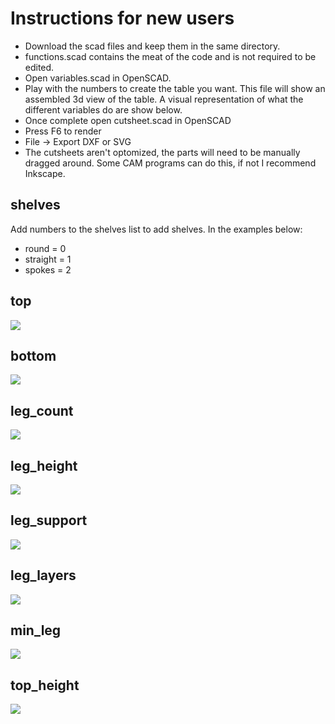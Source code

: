 # Instructions for new users
* Download the scad files and keep them in the same directory.  
* functions.scad contains the meat of the code and is not required to be edited.
* Open variables.scad in OpenSCAD. 
* Play with the numbers to create the table you want.  This file will show an assembled 3d view of the table.  A visual representation of what the different variables do are show below.
* Once complete open cutsheet.scad in OpenSCAD
* Press F6 to render 
* File -> Export DXF or SVG
* The cutsheets aren't optomized, the parts will need to be manually dragged around.  Some CAM programs can do this, if not I recommend Inkscape.

## shelves

Add numbers to the shelves list to add shelves.  In the examples below:
* round = 0
* straight = 1
* spokes = 2

## top
![](https://raw.githubusercontent.com/AaronVerDow/End_Table/master/examples/output/top_demo.gif)
## bottom
![](https://raw.githubusercontent.com/AaronVerDow/End_Table/master/examples/output/bottom_demo.gif)
## leg_count
![](https://raw.githubusercontent.com/AaronVerDow/End_Table/master/examples/output/leg_count_demo.gif)
## leg_height
![](https://raw.githubusercontent.com/AaronVerDow/End_Table/master/examples/output/leg_height_demo.gif)
## leg_support
![](https://raw.githubusercontent.com/AaronVerDow/End_Table/master/examples/output/leg_support_demo.gif)
## leg_layers
![](https://raw.githubusercontent.com/AaronVerDow/End_Table/master/examples/output/leg_layers_demo.gif)
## min_leg
![](https://raw.githubusercontent.com/AaronVerDow/End_Table/master/examples/output/min_leg_demo.gif)
## top_height
![](https://raw.githubusercontent.com/AaronVerDow/End_Table/master/examples/output/top_height_demo.gif)
